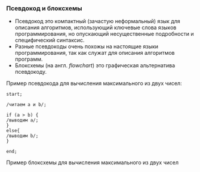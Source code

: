 ### Псевдокод и блоксхемы

* Псевдокод это компактный (зачастую неформальный) язык для описания алгоритмов, использующий ключевые слова языков программирования, но опускающий несущественные подробности и специфический синтаксис.
* Разные псевдокоды очень похожы на настоящие языки программирования, так как служат для описания алгоритмов программ.
* Блоксхемы (на англ. _flowchart_) это графическая альтернатива псевдокоду.


Пример псевдокода для вычисления максимального из двух чисел:
```
start;

/читаем a и b/;

if (a > b) { 
/выводим a/;
}
else{
/выводим b/;
}

end;
```

Пример блоксхемы для вычисления максимального из двух чисел

